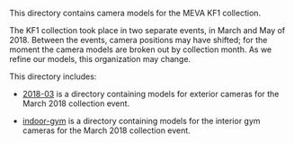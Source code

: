 This directory contains camera models for the MEVA KF1 collection.

The KF1 collection took place in two separate events, in March and May of 2018. Between the events, camera positions may have shifted; for the moment the camera models are broken out by collection month. As we refine our models, this organization may change.

This directory includes:

* [2018-03](2018-03) is a directory containing models for exterior cameras for the March 2018 collection event.

* [indoor-gym](indoor-gym) is a directory containing models for the interior gym cameras for the March 2018 collection event.
